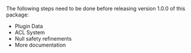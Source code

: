 The following steps need to be done before releasing version 1.0.0 of this package:
* Plugin Data
* ACL System
* Null safety refinements
* More documentation
